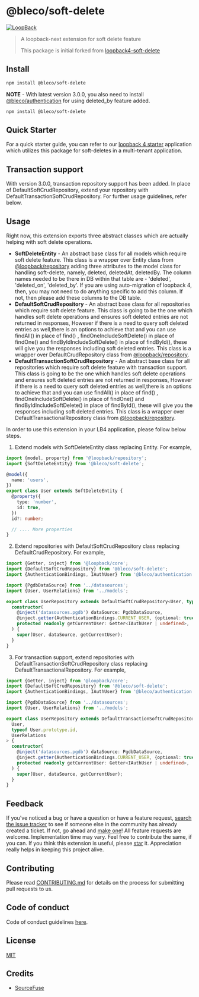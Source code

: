 # @bleco/soft-delete

[![LoopBack](<https://github.com/strongloop/loopback-next/raw/master/docs/site/imgs/branding/Powered-by-LoopBack-Badge-(blue)-@2x.png>)](http://loopback.io/)

> A loopback-next extension for soft delete feature
>
> This package is initial forked from [loopback4-soft-delete](https://github.com/sourcefuse/loopback4-soft-delete)

## Install

```sh
npm install @bleco/soft-delete
```

**NOTE** - With latest version 3.0.0, you also need to install
[@bleco/authentication](https://github.com/betaly/bleco/tree/master/packages/authentication) for using deleted_by
feature added.

```sh
npm install @bleco/soft-delete
```

## Quick Starter

For a quick starter guide, you can refer to our [loopback 4 starter](https://github.com/betaly/loopback4-starter)
application which utilizes this package for soft-deletes in a multi-tenant application.

## Transaction support

With version 3.0.0, transaction repository support has been added. In place of DefaultSoftCrudRepository, extend your
repository with DefaultTransactionSoftCrudRepository. For further usage guidelines, refer below.

## Usage

Right now, this extension exports three abstract classes which are actually helping with soft delete operations.

- **SoftDeleteEntity** - An abstract base class for all models which require soft delete feature. This class is a
  wrapper over Entity class from
  [@loopback/repository](https://github.com/strongloop/loopback-next/tree/master/packages/repository) adding three
  attributes to the model class for handling soft-delete, namely, deleted, deletedAt, deletedBy. The column names needed
  to be there in DB within that table are - 'deleted', 'deleted_on', 'deleted_by'. If you are using auto-migration of
  loopback 4, then, you may not need to do anything specific to add this column. If not, then please add these columns
  to the DB table.
- **DefaultSoftCrudRepository** - An abstract base class for all repositories which require soft delete feature. This
  class is going to be the one which handles soft delete operations and ensures soft deleted entries are not returned in
  responses, However if there is a need to query soft deleted entries as well,there is an options to achieve that and
  you can use findAll() in place of find() , findOneIncludeSoftDelete() in place of findOne() and
  findByIdIncludeSoftDelete() in place of findById(), these will give you the responses including soft deleted entries.
  This class is a wrapper over DefaultCrudRepository class from
  [@loopback/repository](https://github.com/strongloop/loopback-next/tree/master/packages/repository).
- **DefaultTransactionSoftCrudRepository** - An abstract base class for all repositories which require soft delete
  feature with transaction support. This class is going to be the one which handles soft delete operations and ensures
  soft deleted entries are not returned in responses, However if there is a need to query soft deleted entries as
  well,there is an options to achieve that and you can use findAll() in place of find() , findOneIncludeSoftDelete() in
  place of findOne() and findByIdIncludeSoftDelete() in place of findById(), these will give you the responses including
  soft deleted entries. This class is a wrapper over DefaultTransactionalRepository class from
  [@loopback/repository](https://github.com/strongloop/loopback-next/tree/master/packages/repository).

In order to use this extension in your LB4 application, please follow below steps.

1. Extend models with SoftDeleteEntity class replacing Entity. For example,

```ts
import {model, property} from '@loopback/repository';
import {SoftDeleteEntity} from '@bleco/soft-delete';

@model({
  name: 'users',
})
export class User extends SoftDeleteEntity {
  @property({
    type: 'number',
    id: true,
  })
  id?: number;

  // .... More properties
}
```

2. Extend repositories with DefaultSoftCrudRepository class replacing DefaultCrudRepository. For example,

```ts
import {Getter, inject} from '@loopback/core';
import {DefaultSoftCrudRepository} from '@bleco/soft-delete';
import {AuthenticationBindings, IAuthUser} from '@bleco/authentication';

import {PgdbDataSource} from '../datasources';
import {User, UserRelations} from '../models';

export class UserRepository extends DefaultSoftCrudRepository<User, typeof User.prototype.id, UserRelations> {
  constructor(
    @inject('datasources.pgdb') dataSource: PgdbDataSource,
    @inject.getter(AuthenticationBindings.CURRENT_USER, {optional: true})
    protected readonly getCurrentUser: Getter<IAuthUser | undefined>,
  ) {
    super(User, dataSource, getCurrentUser);
  }
}
```

3. For transaction support, extend repositories with DefaultTransactionSoftCrudRepository class replacing
   DefaultTransactionalRepository. For example,

```ts
import {Getter, inject} from '@loopback/core';
import {DefaultSoftCrudRepository} from '@bleco/soft-delete';
import {AuthenticationBindings, IAuthUser} from '@bleco/authentication';

import {PgdbDataSource} from '../datasources';
import {User, UserRelations} from '../models';

export class UserRepository extends DefaultTransactionSoftCrudRepository<
  User,
  typeof User.prototype.id,
  UserRelations
> {
  constructor(
    @inject('datasources.pgdb') dataSource: PgdbDataSource,
    @inject.getter(AuthenticationBindings.CURRENT_USER, {optional: true})
    protected readonly getCurrentUser: Getter<IAuthUser | undefined>,
  ) {
    super(User, dataSource, getCurrentUser);
  }
}
```

## Feedback

If you've noticed a bug or have a question or have a feature request,
[search the issue tracker](https://github.com/betaly/bleco/issues) to see if someone else in the community has already
created a ticket. If not, go ahead and [make one](https://github.com/betaly/bleco/issues/new/choose)! All feature
requests are welcome. Implementation time may vary. Feel free to contribute the same, if you can. If you think this
extension is useful, please [star](https://help.github.com/en/articles/about-stars) it. Appreciation really helps in
keeping this project alive.

## Contributing

Please read [CONTRIBUTING.md](https://github.com/betaly/bleco/blob/master/.github/CONTRIBUTING.md) for details on the
process for submitting pull requests to us.

## Code of conduct

Code of conduct guidelines [here](https://github.com/betaly/bleco/blob/master/.github/CODE_OF_CONDUCT.md).

## License

[MIT](LICENSE)

## Credits

- [SourceFuse](https://github.com/sourcefuse)
